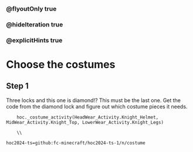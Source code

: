 ### @flyoutOnly true
### @hideIteration true
### @explicitHints true

# Choose the costumes

## Step 1
Three locks and this one is diamond!? This must be the last one. Get the code from the diamond lock and figure out which costume pieces it needs.


```ghost
    hoc._costume_activity(HeadWear_Activity.Knight_Helmet, MidWear_Activity.Knight_Top, LowerWear_Activity.Knight_Legs)
```
```template     
    \\
```

```package
hoc2024-ts=github:fc-minecraft/hoc2024-ts-1/n/costume
```